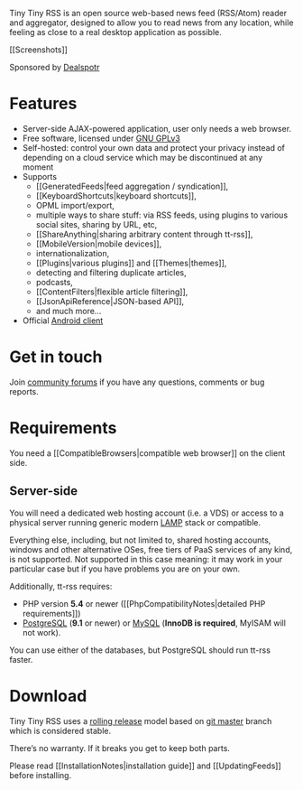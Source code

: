 Tiny Tiny RSS is an open source web-based news feed (RSS/Atom) reader
and aggregator, designed to allow you to read news from any location,
while feeling as close to a real desktop application as possible.

[[Screenshots]]

Sponsored by [Dealspotr](http://dealspotr.com/)

Features
========

-   Server-side AJAX-powered application, user only needs a web browser.
-   Free software, licensed under [GNU
    GPLv3](http://www.gnu.org/copyleft/gpl.html)
-   Self-hosted: control your own data and protect your privacy instead
    of depending on a cloud service which may be discontinued at any
    moment
-   Supports
    -   [[GeneratedFeeds|feed aggregation / syndication]],
    -   [[KeyboardShortcuts|keyboard shortcuts]],
    -   OPML import/export,
    -   multiple ways to share stuff: via RSS feeds, using plugins to
        various social sites, sharing by URL, etc,
    -   [[ShareAnything|sharing arbitrary content through tt-rss]],
    -   [[MobileVersion|mobile devices]],
    -   internationalization,
    -   [[Plugins|various plugins]] and [[Themes|themes]],
    -   detecting and filtering duplicate articles,
    -   podcasts,
    -   [[ContentFilters|flexible article filtering]],
    -   [[JsonApiReference|JSON-based API]],
    -   and much more…
-   Official [Android
    client](http://tt-rss.org/redmine/projects/tt-rss-android/wiki)

Get in touch
============

Join [community forums](http://tt-rss.org/forum) if you have any
questions, comments or bug reports.

Requirements
============

You need a [[CompatibleBrowsers|compatible web browser]] on the client
side.

Server-side
-----------

You will need a dedicated web hosting account (i.e. a VDS) or access to
a physical server running generic modern
[LAMP](http://en.wikipedia.org/wiki/LAMP_(software_bundle)) stack or
compatible.

Everything else, including, but not limited to, shared hosting accounts,
windows and other alternative OSes, free tiers of PaaS services of any
kind, is not supported. Not supported in this case meaning: it may work
in your particular case but if you have problems you are on your own.

Additionally, tt-rss requires:

-   PHP version **5.4** or newer ([[PhpCompatibilityNotes|detailed PHP
    requirements]])
-   [PostgreSQL](http://www.postgresql.org) (**9.1** or newer) or
    [MySQL](http://www.mysql.com) (**InnoDB is required**, MyISAM will
    not work).

You can use either of the databases, but PostgreSQL should run tt-rss
faster.

Download
========

Tiny Tiny RSS uses a [rolling
release](http://tt-rss.org/forum/viewtopic.php?f=10&t=3262) model based
on [git master](/git) branch which is considered stable.

There’s no warranty. If it breaks you get to keep both parts.

Please read [[InstallationNotes|installation guide]] and
[[UpdatingFeeds]] before installing.
